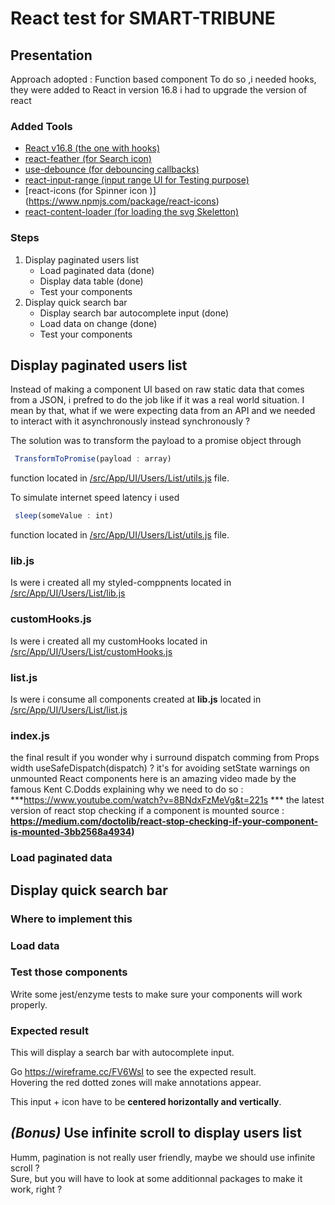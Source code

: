 # React test for SMART-TRIBUNE

## Presentation

Approach adopted : Function based component 
To do so ,i needed hooks, they were added to React in version 16.8 i had to upgrade the version of react
### Added Tools 

- [React v16.8 (the one with hooks)](https://www.npmjs.com/package/react/v/16.8.0)
- [react-feather (for Search icon)](https://feathericons.com/)
- [use-debounce (for debouncing callbacks)](https://www.npmjs.com/package/use-debounce)
- [react-input-range (input range UI for Testing purpose)](https://www.npmjs.com/package/react-input-range)
- [react-icons (for Spinner icon )] (https://www.npmjs.com/package/react-icons)
- [react-content-loader (for loading the svg Skeletton)](https://github.com/danilowoz/react-content-loader)

### Steps

1. Display paginated users list 
    - Load paginated data  (done)
    - Display data table   (done)
    - Test your components  
2. Display quick search bar
    - Display search bar autocomplete input (done)
    - Load data on change (done)
    - Test your components 




## Display paginated users list
Instead of making a component UI based on raw static data that comes from a JSON, i prefred to do the job like if it was a real world situation.
I mean by that, what if we were expecting data from an API and we needed to interact with it asynchronously instead synchronously ? 

The solution was to transform the payload to a promise object through 
```js 
 TransformToPromise(payload : array)
``` 
function located in  [/src/App/UI/Users/List/utils.js](./src/App/UI/Users/List/utils.js) file.

To simulate internet speed latency i used
```js 
 sleep(someValue : int)
``` 
function located in  [/src/App/UI/Users/List/utils.js](./src/App/UI/Users/List/utils.js) file.

### lib.js
Is were i created all my styled-comppnents  located in [/src/App/UI/Users/List/lib.js](./src/App/UI/Users/List/lib.js)

### customHooks.js 
Is were i created all my customHooks  located in [/src/App/UI/Users/List/customHooks.js](./src/App/UI/Users/List/customHooks.js)

### list.js 
Is were i consume all components created at **lib.js** located in [/src/App/UI/Users/List/list.js](./src/App/UI/Users/List/list.js)

### index.js 
the final result 
if you wonder why i surround dispatch comming from Props width  useSafeDispatch(dispatch) ?
it's for avoiding setState warnings on unmounted React components here is an amazing video made by the famous Kent C.Dodds
explaining why we need to do so : ***https://www.youtube.com/watch?v=8BNdxFzMeVg&t=221s ***
the latest version of react stop checking if a component is mounted  source : **https://medium.com/doctolib/react-stop-checking-if-your-component-is-mounted-3bb2568a4934)**



### Load paginated data

## Display quick search bar
### Where to implement this


### Load data

### Test those components
Write some jest/enzyme tests to make sure your components will work properly.

### Expected result
This will display a search bar with autocomplete input.

Go https://wireframe.cc/FV6WsI to see the expected result.  
Hovering the red dotted zones will make annotations appear.

This input + icon have to be **centered horizontally and vertically**.

## _(Bonus)_ Use infinite scroll to display users list

Humm, pagination is not really user friendly, maybe we should use infinite scroll ?  
Sure, but you will have to look at some additionnal packages to make it work, right ?  